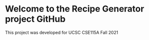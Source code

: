 # Welcome to the Recipe Generator project GitHub

This project was developed for UCSC CSE115A Fall 2021